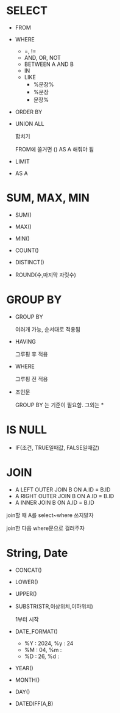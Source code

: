 # SELECT

* FROM

* WHERE

  * =, !=
  * AND, OR, NOT
  * BETWEEN A AND B
  * IN
  * LIKE
    * %문장%
    * %문장
    * 문장%

* ORDER BY

* UNION ALL

  합치기

  FROM에 쓸거면 () AS A 해줘야 됨

* LIMIT

* AS A

  



# SUM, MAX, MIN

* SUM()
* MAX()
* MIN()
* COUNT()
* DISTINCT()

* ROUND(수,마지막 자릿수)



# GROUP BY

* GROUP BY 

  여러개 가능, 순서대로 적용됨

* HAVING

  그루핑 후 적용

* WHERE

  그루핑 전 적용

* 조인문

  GROUP BY 는 기준이 필요함. 그외는 *



# IS NULL

* IF(조건, TRUE일때값, FALSE일때값)



# JOIN

* A LEFT OUTER JOIN B ON A.ID = B.ID
* A RIGHT OUTER JOIN B ON A.ID = B.ID
* A INNER JOIN B ON A.ID = B.ID



join할 때 A를 select~where 쓰지말자

join한 다음 where문으로 걸러주자



# String, Date

* CONCAT()

* LOWER()

* UPPER()

* SUBSTR(STR,이상위치,이하위치)

  1부터 시작

* DATE_FORMAT()

  * %Y : 2024, %y : 24
  * %M : 04, %m : 
  * %D : 26, %d : 

* YEAR()

* MONTH()

* DAY()

* DATEDIFF(A,B)

  
